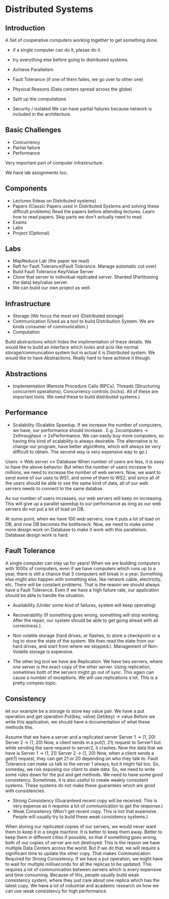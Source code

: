 # Distributed Systems

## Introduction 
A Set of cooperative computers working together to get something done.
- if a single computer can do it, plesae do it.
- try everything else before going to distributed systems.

- Achieve Parallelism
- Fault Tolerance (if one of them failes, we go over to other one)
- Physical Reasons (Data centers spread across the globe)
- Split up the computations
- Security / isolated
We can have partial failures because network is included in the architecture.

## Basic Challenges
- Concurrency
- Partial failure
- Performance

Very important part of computer infrastructure.

We have lab assignments too.

## Components
- Lectures (Ideas on Distributed systems)
- Papers (Classic Papers used in Distributed Systems and solving these difficult problems)
Read the papers before attending lectures. Learn how to read papers. Skip parts we don't actually need to read.
- Exams 
- Labs
- Project (Optional)

## Labs
- MapReduce Lab (the paper we read)
- Raft for Fault Tolerance(Fault Tolerance. Manage automatic cut over)
- Build Fault Tolerance Key/Value Server
- Clone that server to individual replicated server. Sharded (Partitioning the data) key/value server.
- We can build our own project as well.


## Infrastructure
- Storage (We focus the most on) (Distributed storage)
- Communication (Used as a tool to build Distribution System. We are kinda consumer of communication.)
- Computation 


Build abstractions which hides the implimentation of these details. We would like to build an interface which looks and
acts like normal storage/communcation system but in actual it is Distributed system.
We would like to have Abstractions. Really hard to have achieve it though.

## Abstractions
- Implementation (Remote Procedure Calls (RPCs), Threads (Structuring concurrent operations), Concurrency controls 
(locks). All of these are important tools. We need these to build distributed systems.)


## Performance
- Scalability (Scalable Speedup. If we increase the number of computers, we have, our performance should increase 
. E.g. 2xcomputers -> 2xthroughput -> 2xPerformance. We can easily buy more computers, so having this kind of 
scalability is always desirable. The alternative is to change our program, have better algorithms, which will always
be very difficult to obtain. The second way is very expensive way to go.)

Users -> Web server <-> Database
When number of users are less, it is easy to have the above behavior. 
But when the number of users increase to millions, we need to increase the number of web servers. 
Now, we want to send some of our uses to WS1, and some of them to WS2, and since all of the users should be able to
see the same kind of data, all of our web servers needs to connect to the same databse.

As our number of users increases, our web servers will keep on increasing. This will give up a parallel speedup to our
performance as long as our web servers do not put a lot of load on DB.

At some point, when we have 100 web servers, now it puts a lot of load on DB, and now DB becomes the bottleneck.
Now, we need to make some more design work on Database to make it work with this parallelism.
Database design work is hard.

## Fault Tolerance
A single computer can stay up for years!
When we are building computers with 1000s of computers, even if we have computers which runs up to a year, there
is still a chance that 3 computers will break in a year.
Something else might also happen with something else, like network cable, electricity, etc. There will be constant 
problems. 
That is the reason we should always have a Fault Tolerance. Even if we have a high failure rate, our application should
be able to handle the situation.
- Availability (Under some kind of failures, system will keep operating)
- Recoverability (If something goes wrong, something will stop working. After the repair, our system should be able to 
 get going ahead with all correctness.). 
 
- Non volatile storage (hard drives, or flashes, to store a checkpoint or a log
 to store the state of the system. We then read the state from our hard drives, and start from where we stopped.). 
 Management of Non-Volatile storage is expensive.

- The other big tool we have are Replication. We have two servers, where one server is the exact copy of the other server.
Using replication, sometimes both of the servers might go out of sync. This again can cause a number of exceptions.
We will use replications a lot. This is a pretty complex topic.

## Consistency
let our example be a storage to store key value pair.
We have a put operation and get operation
Put(key, value) 
Get(key) -> value
Before we write this application, we should have a documentation of what these methods this.

Assume that we have a server and a replicated server
Server 1 -> (1, 20)
Server 2 -> (1, 20)
Now, a client sends in a put(1, 21) request to Server1 but while sending the sane request to server2, it crashes.
Now the data that we have is
Server 1 -> (1, 21)
Server 2 -> (1, 20)
Now, when a client sends a get(1) request, they can get 21 or 20 depending on who they talk to.
Fault Tolerance can make us talk to the server 1 always, but it might fail too. So, someday, we risk exposing our
client to stale data.
So, we need to write some rules down for the put and get methods. We need to have some good consistency.
Sometimes, it is also useful to create weakly consistent systems. These systems do not make these guarantees which are
good with consistencies.
- Strong Consistency (Guaranteed recent copy will be received. This is very expense as it requires a lot of 
communication to get the response.)
- Weak Consistency (Won't get recent copy. This is not that expensive. People will usually try to build these weak 
consistency systems.)

When storing our replicated copies of our servers, we would never want them to keep it in a single machine.
It is better to keep them away. Better to keep them in different cities if possible, so that if something goes wrong, 
both of our copies of server are not destroyed.
This is the reason we have multiple Data Centers across the world. But if we do that, we will require a significant time
to update the other copy. That makes Communication Required for Strong Consistency. 
If we have a put operation, we might have to wait for multiple milliseconds for all the replicas to be updated. This 
requires a lot of communication between servers which is every expensive and time consuming.
Because of this, people usually build weak consistency system, where they just care about one replica which has the
latest copy.
We have a lot of industrial and academic research on how we can use weak consistency for high performance.


